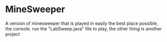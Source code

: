 # MineSweeper
A version of minesweeper that is played in easily the best place possible, the console.
run the "LabSweep.java" file to play, the other thing is another project
